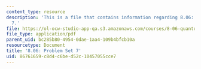 ```yaml
---
content_type: resource
description: 'This is a file that contains information regarding 8.06: Problem set
  7.'
file: https://ol-ocw-studio-app-qa.s3.amazonaws.com/courses/8-06-quantum-physics-iii-spring-2016/86761659c8d4c6bed52c10457055cce7_MIT8_06S16_ps7.pdf
file_type: application/pdf
parent_uid: bc285b80-4954-0dae-1aa4-109b4bfcb10a
resourcetype: Document
title: '8.06: Problem Set 7'
uid: 86761659-c8d4-c6be-d52c-10457055cce7
---
```

